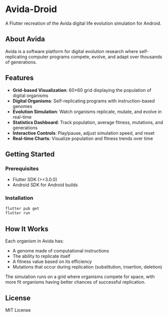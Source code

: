 # Avida-Droid

A Flutter recreation of the Avida digital life evolution simulation for Android.

## About Avida

Avida is a software platform for digital evolution research where self-replicating computer programs compete, evolve, and adapt over thousands of generations.

## Features

- **Grid-based Visualization**: 60×60 grid displaying the population of digital organisms
- **Digital Organisms**: Self-replicating programs with instruction-based genomes
- **Evolution Simulation**: Watch organisms replicate, mutate, and evolve in real-time
- **Statistics Dashboard**: Track population, average fitness, mutations, and generations
- **Interactive Controls**: Play/pause, adjust simulation speed, and reset
- **Real-time Charts**: Visualize population and fitness trends over time

## Getting Started

### Prerequisites

- Flutter SDK (>=3.0.0)
- Android SDK for Android builds

### Installation

```bash
flutter pub get
flutter run
```

## How It Works

Each organism in Avida has:
- A genome made of computational instructions
- The ability to replicate itself
- A fitness value based on its efficiency
- Mutations that occur during replication (substitution, insertion, deletion)

The simulation runs on a grid where organisms compete for space, with more fit organisms having better chances of successful replication.

## License

MIT License
